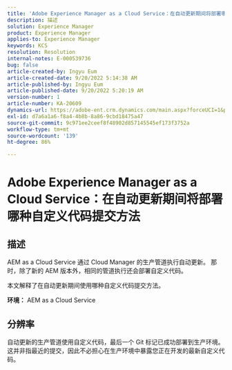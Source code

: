 ```yaml
---
title: 'Adobe Experience Manager as a Cloud Service：在自动更新期间将部署哪种自定义代码提交方法'
description: 描述
solution: Experience Manager
product: Experience Manager
applies-to: Experience Manager
keywords: KCS
resolution: Resolution
internal-notes: E-000539736
bug: false
article-created-by: Ingyu Eum
article-created-date: 9/20/2022 5:14:38 AM
article-published-by: Ingyu Eum
article-published-date: 9/20/2022 5:20:19 AM
version-number: 1
article-number: KA-20609
dynamics-url: https://adobe-ent.crm.dynamics.com/main.aspx?forceUCI=1&pagetype=entityrecord&etn=knowledgearticle&id=5c1eaf1a-a338-ed11-9db0-002248086a27
exl-id: d7a6a1a6-f8a4-4b8b-8a86-9cbd18475a47
source-git-commit: 9c971ee2ceef8f48902d857145545ef173f3752a
workflow-type: tm+mt
source-wordcount: '139'
ht-degree: 86%

---
```


# Adobe Experience Manager as a Cloud Service：在自动更新期间将部署哪种自定义代码提交方法

## 描述


AEM as a Cloud Service 通过 Cloud Manager 的生产管道执行自动更新。 那时，除了新的 AEM 版本外，相同的管道执行还会部署自定义代码。

本文解释了在自动更新期间使用哪种自定义代码提交方法。

<b>环境：</b>
AEM as a Cloud Service


## 分辨率


自动更新的生产管道使用自定义代码，最后一个 Git 标记已成功部署到生产环境。这并非指最近的提交，因此不必担心在生产环境中暴露您正在开发的最新自定义代码。
